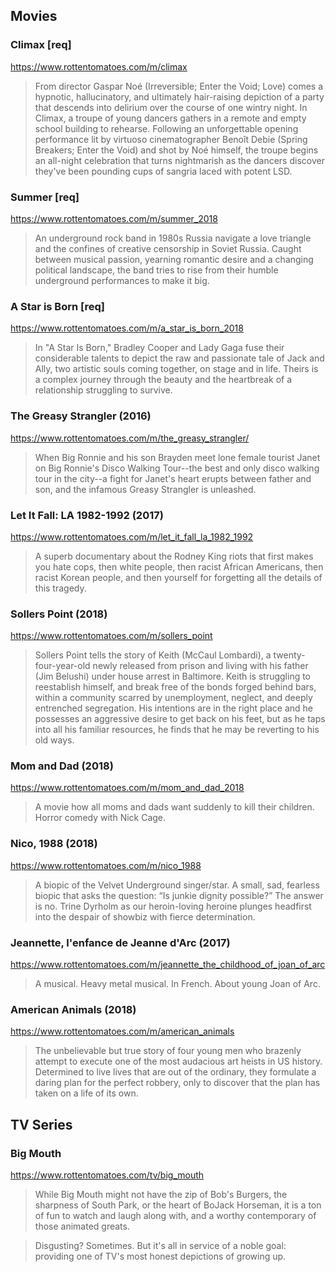 ## Movies

### Climax [req]
https://www.rottentomatoes.com/m/climax

> From director Gaspar Noé (Irreversible; Enter the Void; Love) comes a hypnotic, hallucinatory, and ultimately hair-raising depiction of a party that descends into delirium over the course of one wintry night. In Climax, a troupe of young dancers gathers in a remote and empty school building to rehearse. Following an unforgettable opening performance lit by virtuoso cinematographer Benoît Debie (Spring Breakers; Enter the Void) and shot by Noé himself, the troupe begins an all-night celebration that turns nightmarish as the dancers discover they've been pounding cups of sangria laced with potent LSD.

### Summer [req]
https://www.rottentomatoes.com/m/summer_2018

> An underground rock band in 1980s Russia navigate a love triangle and the confines of creative censorship in Soviet Russia. Caught between musical passion, yearning romantic desire and a changing political landscape, the band tries to rise from their humble underground performances to make it big.

### A Star is Born [req]
https://www.rottentomatoes.com/m/a_star_is_born_2018

> In "A Star Is Born," Bradley Cooper and Lady Gaga fuse their considerable talents to depict the raw and passionate tale of Jack and Ally, two artistic souls coming together, on stage and in life. Theirs is a complex journey through the beauty and the heartbreak of a relationship struggling to survive.

### The Greasy Strangler (2016)
https://www.rottentomatoes.com/m/the_greasy_strangler/

> When Big Ronnie and his son Brayden meet lone female tourist Janet on Big Ronnie's Disco Walking Tour--the best and only disco walking tour in the city--a fight for Janet's heart erupts between father and son, and the infamous Greasy Strangler is unleashed.

### Let It Fall: LA 1982-1992 (2017)
https://www.rottentomatoes.com/m/let_it_fall_la_1982_1992

> A superb documentary about the Rodney King riots that first makes you hate cops, then white people, then racist African Americans, then racist Korean people, and then yourself for forgetting all the details of this tragedy.

### Sollers Point (2018)
https://www.rottentomatoes.com/m/sollers_point

> Sollers Point tells the story of Keith (McCaul Lombardi), a twenty-four-year-old newly released from prison and living with his father (Jim Belushi) under house arrest in Baltimore. Keith is struggling to reestablish himself, and break free of the bonds forged behind bars, within a community scarred by unemployment, neglect, and deeply entrenched segregation. His intentions are in the right place and he possesses an aggressive desire to get back on his feet, but as he taps into all his familiar resources, he finds that he may be reverting to his old ways.

### Mom and Dad (2018)
https://www.rottentomatoes.com/m/mom_and_dad_2018

> A movie how all moms and dads want suddenly to kill their children. Horror comedy with Nick Cage.

### Nico, 1988 (2018)
https://www.rottentomatoes.com/m/nico_1988

> A biopic of the Velvet Underground singer/star. A small, sad, fearless biopic that asks the question: “Is junkie dignity possible?” The answer is no. Trine Dyrholm as our heroin-loving heroine plunges headfirst into the despair of showbiz with fierce determination.

### Jeannette, l'enfance de Jeanne d'Arc (2017)
https://www.rottentomatoes.com/m/jeannette_the_childhood_of_joan_of_arc

> A musical. Heavy metal musical. In French. About young Joan of Arc.

### American Animals (2018)
https://www.rottentomatoes.com/m/american_animals

> The unbelievable but true story of four young men who brazenly attempt to execute one of the most audacious art heists in US history. Determined to live lives that are out of the ordinary, they formulate a daring plan for the perfect robbery, only to discover that the plan has taken on a life of its own.

## TV Series

### Big Mouth
https://www.rottentomatoes.com/tv/big_mouth

> While Big Mouth might not have the zip of Bob's Burgers, the sharpness of South Park, or the heart of BoJack Horseman, it is a ton of fun to watch and laugh along with, and a worthy contemporary of those animated greats.

> Disgusting? Sometimes. But it's all in service of a noble goal: providing one of TV's most honest depictions of growing up.
